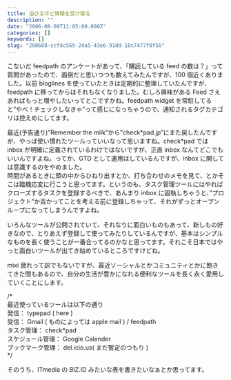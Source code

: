 ```yaml
---
title: 浴びるほど情報を受け取る
description: ""
date: "2006-08-09T11:05:00.000Z"
categories: []
keywords: []
slug: "200608-ccf4c569-24a5-43e6-91dd-18c7477f8f56"
---
```


こないだ feedpath のアンケートがあって、「購読している feed の数は？」って質問があったので、面倒だと思いつつも数えてみたんですが、100 個近くありました。以前 bloglines を使っていたときは定期的に整理していたんですが、feedpath に移ってからはそれもなくなりました。むしろ興味がある Feed さえあればもっと増やしたいってとこですかね。feedpath widget を常駐してると”やべ！チェックしなきゃ”って感じになっちゃうので、通知されるタグカテゴリは控えめにしてます。

最近(予告通り)”Remember the milk”から”check\*pad.jp”にまた戻したんですが、やっぱ使い慣れたツールっていいなって思いますね。check\*pad では inbox が明確に定義されているわけではないですが、正直 inbox なんてどこでもいいんですよね。ってか、GTD として運用はしているんですが、inbox に関しては意識するのをやめました。  
時間があるときに頭の中からひねり出すとか、打ち合わせのメモを見て、とかそこは臨機応変に行こうと思ってます。というのも、タスク管理ツールにはやればクローズするタスクを登録するべきで、あんまり inbox に固執しちゃうと、”プロジェクト”か否かってことを考える前に登録しちゃって、それがずっとオープンループになってしまうんですよね。

いろんなツールが公開されていて、それなりに面白いものもあって、新しもの好きなので、とりあえず登録して使ってみたりしているんですが、基本はシンプルなものを長く使うことが一番合ってるのかなと思ってます。それこそ日本ではやっと面白いツールが出てき始めているところですけどね。

mixi 疲れって訳でもないですが、最近ソーシャルとかコミュニティとかに飽きてきた間もあるので、自分の生活が豊かになれる便利なツールを長く永く愛用していくことにします。

/\*  
最近使っているツールは以下の通り  
発信： typepad ( here )  
受信： Gmail ( ものによっては apple mail ) / feedpath  
タスク管理： check\*pad  
スケジュール管理： Google Calender  
ブックマーク管理： del.icio.us( まだ暫定のつもり )  
\*/

そのうち、ITmedia の BIZ.ID みたいな表を書きたいなぁとか思ってます。
